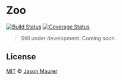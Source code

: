 # Zoo

[![Build Status](https://travis-ci.org/jsonmaur/zoo.svg?branch=master)](https://travis-ci.org/jsonmaur/zoo)
[![Coverage Status](https://coveralls.io/repos/github/jsonmaur/zoo/badge.svg?branch=master)](https://coveralls.io/github/jsonmaur/zoo?branch=master)

> Still under development. Coming soon.

<a name="license"></a>
## License

[MIT](LICENSE) © [Jason Maurer](http://maur.co)
